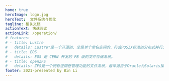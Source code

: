 ```yaml
---
home: true
heroImage: logo.jpg
heroText:  文件系统与优化
tagline: 相关文档
actionText: 快速阅读
actionLink: /operation/
# features:
# - title: Lustre
#   details: Lustre*是一个开源的、全局单个命名空间的、符合POSIX标准的分布式并行文件系统，旨在实现系统的可扩展性、高性能和高可用性。
# - title: EOS
#   details: EOS 是 CERN 开发的 PB 级的文件存储系统。
# - title: openZFS
#   details: ZFS是一个拥有逻辑卷管理功能的文件系统，最早源自于Oracle为Solaris操作系统开发的文件系统。ZFS具有可扩展性，并且包括大量保护措施防止数据损坏，支持高存储容量、高效数据压缩、集成文件系统、卷管理、快照和写时复制、连续完整性检查与自动修复、RAID-Z、原生NFSv4 ACL等功能，并且能被精确配置。
footer: 2021-presented by Bin Li
---
```


<!-- 这份文档主要包含以下内容：

* Lustre文件系统的介绍、安装、测试
* OpenZFS文件系统的安装、使用
* EOS的安装
* linux系统命令、工具与优化 -->
